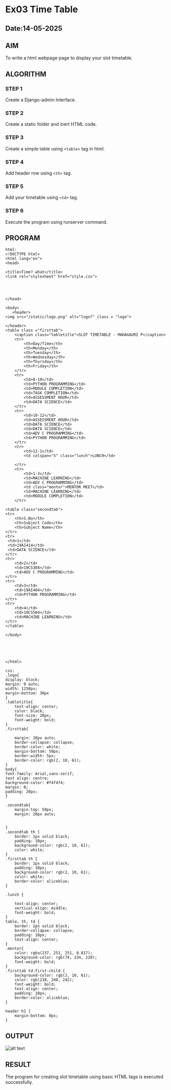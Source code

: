 # Ex03 Time Table
## Date:14-05-2025

## AIM
To write a html webpage page to display your slot timetable.

## ALGORITHM
### STEP 1
Create a Django-admin Interface.

### STEP 2
Create a static folder and inert HTML code.

### STEP 3
Create a simple table using ```<table>``` tag in html.

### STEP 4
Add header row using ```<th>``` tag.

### STEP 5
Add your timetable using ```<td>``` tag.

### STEP 6
Execute the program using runserver command.

## PROGRAM
```
html:
<!DOCTYPE html>
<html lang="en">
<head>

<title>Time? what</title>
<link rel="stylesheet" href="style.css"> 




</head>

<body>
   <header>
<img src="/static/logo.png" alt="logo?" class = "logo">

</header>
<table class ="firsttab">
    <caption class="tabletitle">SLOT TIMETABLE - MAHAGAURI P</caption>
    <tr>
        <th>Day/Time</th>
        <th>Monday</th>
        <th>Tuesday</th>
        <th>Wednesday</th>
        <th>Thursday</th>
        <th>Friday</th>
    </tr>
    <tr>
        <td>8-10</td>
        <td>PYTHON PROGRAMMING</td>
        <td>MODULE COMPLETION</td>
        <td>TASK COMPLETION</td>
        <td>ASSESSMENT HOUR</td>
        <td>DATA SCIENCE</td>
    </tr>
    <tr>
        <td>10-12</td>
        <td>ASSESSMENT HOUR</td>
        <td>DATA SCIENCE</td>
        <td>DATA SCIENCE</td>
        <td>ADV C PROGRAMMING</td>
        <td>PYTHON PROGRAMMING</td>
    </tr>
    <tr>
        <td>12-1</td>
        <td colspan="5" class="lunch">LUNCH</td>

    </tr>
    <tr>
        <td>1-3</td>
        <td>MACHINE LEARNING</td>
        <td>ADV C PROGRAMMING</td>
        <td class="mentor">MENTOR MEET</td>
        <td>MACHINE LEARNING</td>
        <td>MODULE COMPLETION</td>
    </tr>

<table class="secondtab">
<tr>
    <th>S.No</th>
    <th>Subject Code</th>
    <th>Subject Name</th>
</tr>
<tr>
 <td>1</td>
 <td>19AI414</td>
 <td>DATA SCIENCE</td>
</tr>
<tr>
    <td>2</td>
    <td>19CS304</td>
    <td>ADV C PROGRAMMING</td>
</tr>
<tr>
    <td>3</td>
    <td>19AI404</td>
    <td>PYTHON PROGRAMMING</td>
</tr>
<tr>
    <td>4</td>
    <td>19CS504</td>
    <td>MACHINE LEARNING</td>
</tr>
</table>

</body>





</html>

css:
.logo{
display: block;
margin: 0 auto;
width: 1250px;
margin-bottom: 30px
}
.tabletitle{
    text-align: center;
    color: black;
    font-size: 20px;
    font-weight: bold;
}
.firsttab{
    
    margin: 20px auto;
    border-collapse: collapse;
    border-color: white;
    margin-bottom: 50px;
    border-width: 5px;
    border-color: rgb(2, 10, 61);
}
body{
font-family: Arial,sans-serif;
text align: centre;
background-color: #f4f4f4;
margin: 0;
padding: 20px;
}

.secondtab{
    margin-top: 50px;
    margin: 20px auto;


}
.secondtab th {
    border: 1px solid black;
    padding: 10px;
    background-color: rgb(2, 10, 61);
    color: white;
}
.firsttab th {
    border: 1px solid black;
    padding: 10px;
    background-color: rgb(2, 10, 61);
    color: white;
    border-color: aliceblue;
}

.lunch {
    
    text-align: center;
    vertical-align: middle;
    font-weight: bold;
}
table, th, td {
    border: 2px solid black; 
    border-collapse: collapse; 
    padding: 10px; 
    text-align: center; 
}
.mentor{
    color: rgba(237, 251, 251, 0.817);
    background-color: rgb(74, 234, 220);
    font-weight: bold;
}
.firsttab td:first-child {
    background-color: rgb(2, 10, 61);
    color: rgb(238, 240, 242);
    font-weight: bold;
    text-align: center;
    padding: 10px;
    border-color: aliceblue;
}

header h1 {
    margin-bottom: 0px;
}
```

## OUTPUT
![alt text](image.png)

## RESULT
The program for creating slot timetable using basic HTML tags is executed successfully.
